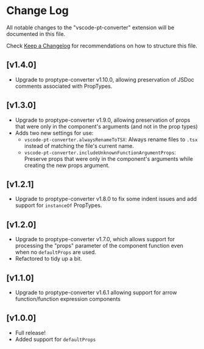 # Change Log

All notable changes to the "vscode-pt-converter" extension will be documented in this file.

Check [Keep a Changelog](http://keepachangelog.com/) for recommendations on how to structure this file.

## [v1.4.0]

- Upgrade to proptype-converter v1.10.0, allowing preservation of JSDoc comments associated with PropTypes.

## [v1.3.0]

- Upgrade to proptype-converter v1.9.0, allowing preservation of props that were only in the component's arguments (and not in the prop types)
- Adds two new settings for use:
	- `vscode-pt-converter.alwaysRenameToTSX`: Always rename files to `.tsx` instead of matching the file's current name.
	- `vscode-pt-converter.includeUnknownFunctionArgumentProps`: Preserve props that were only in the component's arguments while creating the new props argument.

## [v1.2.1]

- Upgrade to proptype-converter v1.8.0 to fix some indent issues and add support for `instanceOf` PropTypes.

## [v1.2.0]

- Upgrade to proptype-converter v1.7.0, which allows support for processing the "props" parameter of the component function even when no `defaultProps` are used.
- Refactored to tidy up a bit.

## [v1.1.0]

- Upgrade to proptype-converter v1.6.1 allowing support for arrow function/function expression components

## [v1.0.0]

- Full release!
- Added support for `defaultProps`
